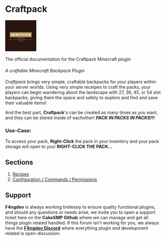 # Craftpack  
<img src="Craftpack.png" width="100" height="100">  

The official documentation for the Craftpack Minecraft plugin
####  

_A craftable Minecraft Backpack Plugin_
####  

*Craftpack* brings very simple, craftable backpacks for your players within your server worlds. Using very simple receipes to craft the packs, your players can begin wandering aboot the landscape with 27, 36, 45, or 54 slot backpacks, giving them the space and safety to explore and find and save their valuable items!  

And the best part, **Craftpack**'s can be created as many times as you want, and they can be stored inside of eachother! **_PACK IN PACKS IN PACKS!!!_**  
####  

### Use-Case:
To access your pack, **Right-Click** the pack in your inventory and your pack storage will open to you! **RIGHT-CLICK THE PACK...**

## Sections
1. [Recipes](recipes.md)
2. [Configuration / Commands / Permissions](interactives.md)
####  

## Support
**F4ngdev** is always working tirelessly to ensure quality functional plugins, and should any questions or needs arise, we invite you to open a support ticket here on the **CakeSMP Github** where we can manage and get all things plugin related handled. If this forum isn't working for you, we always have the [**F4ngdev Discord**](https://discord.gg/k28sR69n5f) where everything plugin and development related is open-discussion.
